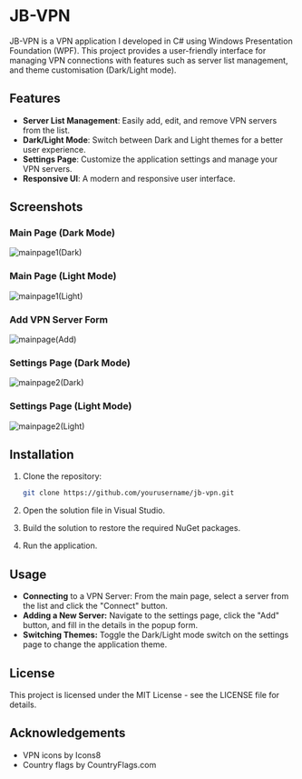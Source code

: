   # JB-VPN

JB-VPN is a VPN application I developed in C# using Windows Presentation Foundation (WPF). This project provides a user-friendly interface for managing VPN connections with features such as server list management, and theme customisation (Dark/Light mode).

## Features

- **Server List Management**: Easily add, edit, and remove VPN servers from the list.
- **Dark/Light Mode**: Switch between Dark and Light themes for a better user experience.
- **Settings Page**: Customize the application settings and manage your VPN servers.
- **Responsive UI**: A modern and responsive user interface.

## Screenshots

### Main Page (Dark Mode)
 ![mainpage1(Dark)](https://github.com/joelb429078/VPN-app/assets/160978621/ec05f764-ca7a-4baf-810f-f79ec8f5e981)

### Main Page (Light Mode)
![mainpage1(Light)](https://github.com/joelb429078/VPN-app/assets/160978621/027f90b9-e456-4d9c-afb1-94f0bc7485ca)

### Add VPN Server Form
![mainpage(Add)](https://github.com/joelb429078/VPN-app/assets/160978621/a7b9e988-6310-4c01-a964-95b405474819) 

### Settings Page (Dark Mode)
![mainpage2(Dark)](https://github.com/joelb429078/VPN-app/assets/160978621/fbf13bc4-995e-4127-8fff-23aa4eef8747)

### Settings Page (Light Mode)
![mainpage2(Light)](https://github.com/joelb429078/VPN-app/assets/160978621/b8db444d-50a9-452e-b7d6-7826bb1b4415)

## Installation

1. Clone the repository:
   ```sh
   git clone https://github.com/yourusername/jb-vpn.git
   
2. Open the solution file in Visual Studio.

3. Build the solution to restore the required NuGet packages.

4. Run the application.

## Usage
- **Connecting** to a VPN Server: From the main page, select a server from the list and click the "Connect" button.
- **Adding a New Server:** Navigate to the settings page, click the "Add" button, and fill in the details in the popup form.
- **Switching Themes:** Toggle the Dark/Light mode switch on the settings page to change the application theme.

## License
This project is licensed under the MIT License - see the LICENSE file for details.

## Acknowledgements
- VPN icons by Icons8
- Country flags by CountryFlags.com

